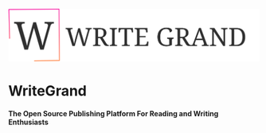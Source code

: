 ![Logo](https://raw.githubusercontent.com/the-write-grand-team/write-grand-platform/master/Frontend/public/static/assets/logo.png)

# WriteGrand
#### The Open Source Publishing Platform For Reading and Writing Enthusiasts
